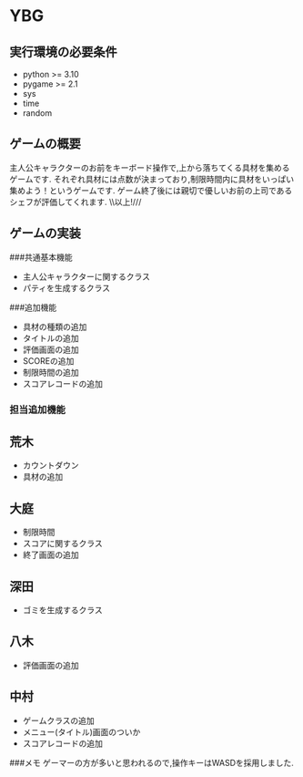 # YBG
## 実行環境の必要条件
* python >= 3.10
* pygame >= 2.1
* sys
* time
* random

## ゲームの概要
主人公キャラクターのお前をキーボード操作で,上から落ちてくる具材を集めるゲームです.
それぞれ具材には点数が決まっており,制限時間内に具材をいっぱい集めよう！というゲームです.
ゲーム終了後には親切で優しいお前の上司であるシェフが評価してくれます.
\\\以上!///

## ゲームの実装
###共通基本機能
* 主人公キャラクターに関するクラス
* パティを生成するクラス
  
###追加機能
* 具材の種類の追加
* タイトルの追加
* 評価画面の追加
* SCOREの追加
* 制限時間の追加
* スコアレコードの追加

### 担当追加機能
## 荒木
* カウントダウン
* 具材の追加
## 大庭
* 制限時間
* スコアに関するクラス
* 終了画面の追加
## 深田
* ゴミを生成するクラス
## 八木
* 評価画面の追加
## 中村
* ゲームクラスの追加
* メニュー(タイトル)画面のついか
* スコアレコードの追加

###メモ
ゲーマーの方が多いと思われるので,操作キーはWASDを採用しました.
